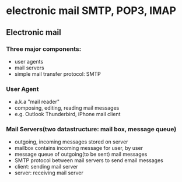 # electronic mail SMTP, POP3, IMAP

## Electronic mail
### Three major components:
- user agents
- mail servers
- simple mail transfer protocol: SMTP

### User Agent
- a.k.a "mail reader"
- composing, editing, reading mail messages
- e.g. Outlook Thunderbird, iPhone mail client

### Mail Servers(two datastructure: mail box, message queue)
- outgoing, incoming messages stored on server
- mailbox contains incoming message for user, by user
- message queue of outgoing(to be sent) mail messages 
- SMTP protocol between mail servers to send email messages
 - client: sending mail server
 - server: receiving mail server
